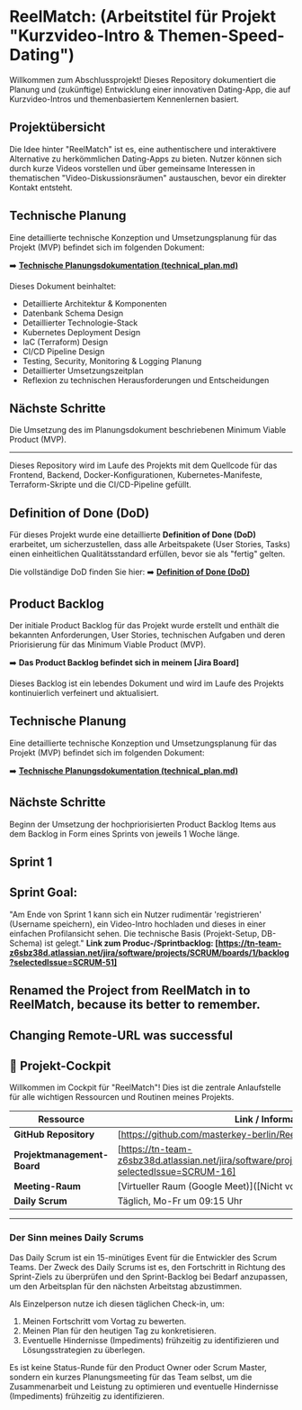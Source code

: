 # ReelMatch: (Arbeitstitel für Projekt "Kurzvideo-Intro & Themen-Speed-Dating")

Willkommen zum Abschlussprojekt! Dieses Repository dokumentiert die Planung und (zukünftige) Entwicklung einer innovativen Dating-App, die auf Kurzvideo-Intros und themenbasiertem Kennenlernen basiert.

## Projektübersicht

Die Idee hinter "ReelMatch" ist es, eine authentischere und interaktivere Alternative zu herkömmlichen Dating-Apps zu bieten. Nutzer können sich durch kurze Videos vorstellen und über gemeinsame Interessen in thematischen "Video-Diskussionsräumen" austauschen, bevor ein direkter Kontakt entsteht.

## Technische Planung

Eine detaillierte technische Konzeption und Umsetzungsplanung für das Projekt (MVP) befindet sich im folgenden Dokument:

➡️ **[Technische Planungsdokumentation (technical_plan.md)](./technical_plan.md)**



Dieses Dokument beinhaltet:
*   Detaillierte Architektur & Komponenten
*   Datenbank Schema Design
*   Detaillierter Technologie-Stack
*   Kubernetes Deployment Design
*   IaC (Terraform) Design
*   CI/CD Pipeline Design
*   Testing, Security, Monitoring & Logging Planung
*   Detaillierter Umsetzungszeitplan
*   Reflexion zu technischen Herausforderungen und Entscheidungen

## Nächste Schritte

Die Umsetzung des im Planungsdokument beschriebenen Minimum Viable Product (MVP).

---

Dieses Repository wird im Laufe des Projekts mit dem Quellcode für das Frontend, Backend, Docker-Konfigurationen, Kubernetes-Manifeste, Terraform-Skripte und die CI/CD-Pipeline gefüllt.


## Definition of Done (DoD)

Für dieses Projekt wurde eine detaillierte **Definition of Done (DoD)** erarbeitet, um sicherzustellen, dass alle Arbeitspakete (User Stories, Tasks) einen einheitlichen Qualitätsstandard erfüllen, bevor sie als "fertig" gelten.

Die vollständige DoD finden Sie hier:
➡️ **[Definition of Done (DoD)](./DEFINITION_OF_DONE.md)**

## Product Backlog

Der initiale Product Backlog für das Projekt wurde erstellt und enthält die bekannten Anforderungen, User Stories, technischen Aufgaben und deren Priorisierung für das Minimum Viable Product (MVP).

➡️ **Das Product Backlog befindet sich in meinem [Jira Board]**

Dieses Backlog ist ein lebendes Dokument und wird im Laufe des Projekts kontinuierlich verfeinert und aktualisiert.

## Technische Planung

Eine detaillierte technische Konzeption und Umsetzungsplanung für das Projekt (MVP) befindet sich im folgenden Dokument:

➡️ **[Technische Planungsdokumentation (technical_plan.md)](./technical_plan.md)**

## Nächste Schritte

Beginn der Umsetzung der hochpriorisierten Product Backlog Items aus dem Backlog in Form eines Sprints von jeweils 1 Woche länge.

## Sprint 1

## Sprint Goal: 
"Am Ende von Sprint 1 kann sich ein Nutzer rudimentär 'registrieren' (Username speichern), ein Video-Intro hochladen und dieses in einer einfachen Profilansicht sehen. Die technische Basis (Projekt-Setup, DB-Schema) ist gelegt."
**Link zum Produc-/Sprintbacklog:
[https://tn-team-z6sbz38d.atlassian.net/jira/software/projects/SCRUM/boards/1/backlog?selectedIssue=SCRUM-51]**

## Renamed the Project from ReelMatch in to ReelMatch, because its better to remember. 

## Changing Remote-URL was successful



## 🚀 Projekt-Cockpit

Willkommen im Cockpit für "ReelMatch"! Dies ist die zentrale Anlaufstelle für alle wichtigen Ressourcen und Routinen meines Projekts.

| Ressource                 | Link / Information                                            |
| ------------------------- | ------------------------------------------------------------- |
| **GitHub Repository**     | [https://github.com/masterkey-berlin/ReelMatch]() |
| **Projektmanagement-Board** | [https://tn-team-z6sbz38d.atlassian.net/jira/software/projects/SCRUM/boards/1/backlog?selectedIssue=SCRUM-16]      |
| **Meeting-Raum**          | [Virtueller Raum (Google Meet)]([Nicht vorhanden!!!]) |
| **Daily Scrum**           | Täglich, Mo-Fr um 09:15 Uhr                                   |

---
### Der Sinn meines Daily Scrums

Das Daily Scrum ist ein 15-minütiges Event für die Entwickler des Scrum Teams. Der Zweck des Daily Scrums ist es, den Fortschritt in Richtung des Sprint-Ziels zu überprüfen und den Sprint-Backlog bei Bedarf anzupassen, um den Arbeitsplan für den nächsten Arbeitstag abzustimmen. 

Als Einzelperson nutze ich diesen täglichen Check-in, um:
1.  Meinen Fortschritt vom Vortag zu bewerten.
2.  Meinen Plan für den heutigen Tag zu konkretisieren.
3.  Eventuelle Hindernisse (Impediments) frühzeitig zu identifizieren und Lösungsstrategien zu überlegen.

Es ist keine Status-Runde für den Product Owner oder Scrum Master, sondern ein kurzes Planungsmeeting für das Team selbst, um die Zusammenarbeit und Leistung zu optimieren und eventuelle Hindernisse (Impediments) frühzeitig zu identifizieren.